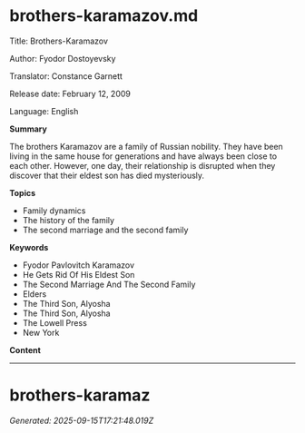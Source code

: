 # brothers-karamazov.md

Title: Brothers-Karamazov

Author: Fyodor Dostoyevsky

Translator: Constance Garnett

Release date: February 12, 2009

Language: English

**Summary**

The brothers Karamazov are a family of Russian nobility. They have been living in the same house for generations and have always been close to each other. However, one day, their relationship is disrupted when they discover that their eldest son has died mysteriously.

**Topics**
- Family dynamics
- The history of the family
- The second marriage and the second family

**Keywords**
- Fyodor Pavlovitch Karamazov
- He Gets Rid Of His Eldest Son
- The Second Marriage And The Second Family
- Elders
- The Third Son, Alyosha
- The Third Son, Alyosha
- The Lowell Press
- New York

**Content**

* * *

# brothers-karamaz

*Generated: 2025-09-15T17:21:48.019Z*